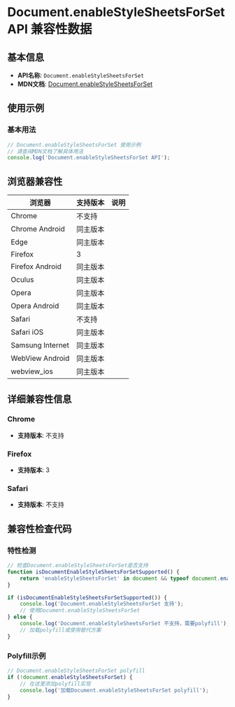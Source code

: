 # Document.enableStyleSheetsForSet API 兼容性数据

## 基本信息

- **API名称**: `Document.enableStyleSheetsForSet`
- **MDN文档**: [Document.enableStyleSheetsForSet](https://developer.mozilla.org/docs/Web/API/Document/enableStyleSheetsForSet)

## 使用示例

### 基本用法

```javascript
// Document.enableStyleSheetsForSet 使用示例
// 请查阅MDN文档了解具体用法
console.log('Document.enableStyleSheetsForSet API');
```

## 浏览器兼容性

| 浏览器 | 支持版本 | 说明 |
|--------|----------|------|
| Chrome | 不支持 |  |
| Chrome Android | 同主版本 |  |
| Edge | 同主版本 |  |
| Firefox | 3 |  |
| Firefox Android | 同主版本 |  |
| Oculus | 同主版本 |  |
| Opera | 同主版本 |  |
| Opera Android | 同主版本 |  |
| Safari | 不支持 |  |
| Safari iOS | 同主版本 |  |
| Samsung Internet | 同主版本 |  |
| WebView Android | 同主版本 |  |
| webview_ios | 同主版本 |  |

## 详细兼容性信息

### Chrome

- **支持版本**: 不支持

### Firefox

- **支持版本**: 3

### Safari

- **支持版本**: 不支持

## 兼容性检查代码

### 特性检测

```javascript
// 检查Document.enableStyleSheetsForSet是否支持
function isDocumentEnableStyleSheetsForSetSupported() {
    return 'enableStyleSheetsForSet' in document && typeof document.enableStyleSheetsForSet === 'function';
}

if (isDocumentEnableStyleSheetsForSetSupported()) {
    console.log('Document.enableStyleSheetsForSet 支持');
    // 使用Document.enableStyleSheetsForSet
} else {
    console.log('Document.enableStyleSheetsForSet 不支持，需要polyfill');
    // 加载polyfill或使用替代方案
}
```

### Polyfill示例

```javascript
// Document.enableStyleSheetsForSet polyfill
if (!document.enableStyleSheetsForSet) {
    // 在这里添加polyfill实现
    console.log('加载Document.enableStyleSheetsForSet polyfill');
}
```

